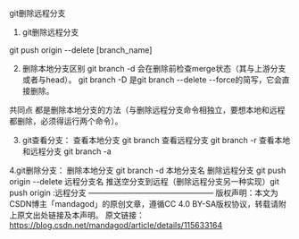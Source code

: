 git删除远程分支

1. git删除远程分支

git push origin --delete [branch_name]

2. 删除本地分支区别
git branch -d 会在删除前检查merge状态（其与上游分支或者与head）。
git branch -D 是git branch --delete --force的简写，它会直接删除。

共同点
都是删除本地分支的方法（与删除远程分支命令相独立，要想本地和远程都删除，必须得运行两个命令）。

3. git查看分支：
查看本地分支 git branch
查看远程分支 git branch -r
查看本地和远程分支 git branch -a

4.git删除分支：
删除本地分支 git branch -d 本地分支名
删除远程分支 git push origin --delete 远程分支名
推送空分支到远程（删除远程分支另一种实现）git push origin :远程分支
————————————————
版权声明：本文为CSDN博主「mandagod」的原创文章，遵循CC 4.0 BY-SA版权协议，转载请附上原文出处链接及本声明。
原文链接：https://blog.csdn.net/mandagod/article/details/115633164

